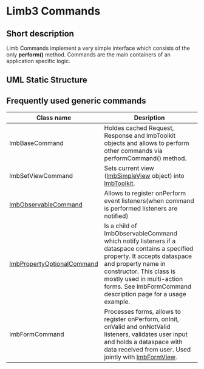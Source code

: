 # Limb3 Commands
## Short description
Limb Commands implement a very simple interface which consists of the only **perform()** method. Commands are the main containers of an application specific logic.

## UML Static Structure
## Frequently used generic commands

Class name | Desription
-----------|-----------
lmbBaseCommand | Holdes cached Request, Response and lmbToolkit objects and allows to perform other commands via performCommand() method.
lmbSetViewCommand	| Sets current view ([lmbSimpleView](./lmb_simple_view.md) object) into [lmbToolkit](./lmb_toolkit.md).
[lmbObservableCommand](./lmb_observable_command.md) | Allows to register onPerform event listeners(when command is performed listeners are notified)
[lmbPropertyOptionalCommand](./lmb_property_optional_command.md) | Is a child of lmbObservableCommand which notify listeners if a dataspace contains a specified property. It accepts dataspace and property name in constructor. This class is mostly used in multi-action forms. See lmbFormCommand description page for a usage example.
lmbFormCommand | Processes forms, allows to register onPerform, onInit, onValid and onNotValid listeners, validates user input and holds a dataspace with data received from user. Used jointly with [lmbFormView](./lmb_form_view.md).
